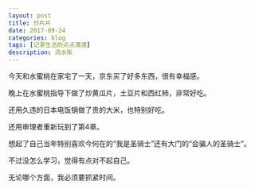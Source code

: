```yaml
---
layout: post
title: 炒片片
date: 2017-09-24
categories: blog
tags: [记录生活的点点滴滴]
description: 流水账
---
```


今天和水蜜桃在家宅了一天，京东买了好多东西，很有幸福感。

晚上在水蜜桃指导下做了炒黄瓜片，土豆片和西红柿，非常好吃。

还用久违的日本电饭锅做了贵的大米，也特别好吃。

还用审理者重新玩到了第4章。

想起了自己当年特别喜欢今何在的“我是圣骑士”还有大门的“会骗人的圣骑士”。

不过没怎么学习，觉得有点对不起自己。

无论哪个方面，我必须要抓紧时间。


 















